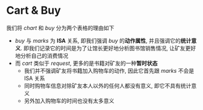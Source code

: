 # Cart & Buy

我们将 *chart* 和 *buy* 分为两个表格的理由如下

* *buy* 与 *marks* 为 **ISA** 关系, 即我们强调 *buy* 的**动作属性**, 并且强调它的**统计意义**. 即我们记录它的时间是为了让馆长更好地分析图书馆销售情况, 让矿友更好地分析自己的消费情况
* 而 *cart* 类似于 *request*, 更多的是书籍对矿友的一种**暂时状态**
    * 我们并不强调矿友将书籍加入购物车的动作, 因此它首先跟 *marks* 不会是 ISA 关系
    * 同时购物车信息对除矿友本人以外的任何人都没有意义, 即它不具有统计意义
    * 另外加入购物车的时间也没有太多意义